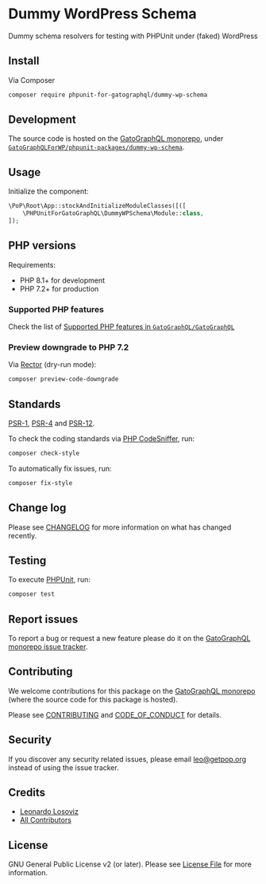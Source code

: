 # Dummy WordPress Schema

<!--
[![Build Status][ico-travis]][link-travis]
[![Quality Score][ico-code-quality]][link-code-quality]
[![Software License][ico-license]](LICENSE.md)
[![Latest Version on Packagist][ico-version]][link-packagist]
[![Coverage Status][ico-scrutinizer]][link-scrutinizer]
[![Total Downloads][ico-downloads]][link-downloads]
-->

Dummy schema resolvers for testing with PHPUnit under (faked) WordPress

## Install

Via Composer

``` bash
composer require phpunit-for-gatographql/dummy-wp-schema
```

## Development

The source code is hosted on the [GatoGraphQL monorepo](https://github.com/GatoGraphQL/GatoGraphQL), under [`GatoGraphQLForWP/phpunit-packages/dummy-wp-schema`](https://github.com/GatoGraphQL/GatoGraphQL/tree/master/layers/GatoGraphQLForWP/phpunit-packages/dummy-wp-schema).

## Usage

Initialize the component:

``` php
\PoP\Root\App::stockAndInitializeModuleClasses([([
    \PHPUnitForGatoGraphQL\DummyWPSchema\Module::class,
]);
```

## PHP versions

Requirements:

- PHP 8.1+ for development
- PHP 7.2+ for production

### Supported PHP features

Check the list of [Supported PHP features in `GatoGraphQL/GatoGraphQL`](https://github.com/GatoGraphQL/GatoGraphQL/blob/master/docs/supported-php-features.md)

### Preview downgrade to PHP 7.2

Via [Rector](https://github.com/rectorphp/rector) (dry-run mode):

```bash
composer preview-code-downgrade
```

## Standards

[PSR-1](https://www.php-fig.org/psr/psr-1), [PSR-4](https://www.php-fig.org/psr/psr-4) and [PSR-12](https://www.php-fig.org/psr/psr-12).

To check the coding standards via [PHP CodeSniffer](https://github.com/squizlabs/PHP_CodeSniffer), run:

``` bash
composer check-style
```

To automatically fix issues, run:

``` bash
composer fix-style
```

## Change log

Please see [CHANGELOG](CHANGELOG.md) for more information on what has changed recently.

## Testing

To execute [PHPUnit](https://phpunit.de/), run:

``` bash
composer test
```

## Report issues

To report a bug or request a new feature please do it on the [GatoGraphQL monorepo issue tracker](https://github.com/GatoGraphQL/GatoGraphQL/issues).

## Contributing

We welcome contributions for this package on the [GatoGraphQL monorepo](https://github.com/GatoGraphQL/GatoGraphQL) (where the source code for this package is hosted).

Please see [CONTRIBUTING](CONTRIBUTING.md) and [CODE_OF_CONDUCT](CODE_OF_CONDUCT.md) for details.

## Security

If you discover any security related issues, please email leo@getpop.org instead of using the issue tracker.

## Credits

- [Leonardo Losoviz][link-author]
- [All Contributors][link-contributors]

## License

GNU General Public License v2 (or later). Please see [License File](LICENSE.md) for more information.

[ico-version]: https://img.shields.io/packagist/v/phpunit-for-gatographql/dummy-wp-schema.svg?style=flat-square
[ico-license]: https://img.shields.io/badge/license-GPLv2-brightgreen.svg?style=flat-square
[ico-travis]: https://img.shields.io/travis/phpunit-for-gatographql/dummy-wp-schema/master.svg?style=flat-square
[ico-scrutinizer]: https://img.shields.io/scrutinizer/coverage/g/phpunit-for-gatographql/dummy-wp-schema.svg?style=flat-square
[ico-code-quality]: https://img.shields.io/scrutinizer/g/phpunit-for-gatographql/dummy-wp-schema.svg?style=flat-square
[ico-downloads]: https://img.shields.io/packagist/dt/phpunit-for-gatographql/dummy-wp-schema.svg?style=flat-square

[link-packagist]: https://packagist.org/packages/phpunit-for-gatographql/dummy-wp-schema
[link-travis]: https://travis-ci.org/phpunit-for-gatographql/dummy-wp-schema
[link-scrutinizer]: https://scrutinizer-ci.com/g/phpunit-for-gatographql/dummy-wp-schema/code-structure
[link-code-quality]: https://scrutinizer-ci.com/g/phpunit-for-gatographql/dummy-wp-schema
[link-downloads]: https://packagist.org/packages/phpunit-for-gatographql/dummy-wp-schema
[link-author]: https://github.com/leoloso
[link-contributors]: ../../../../../../contributors
